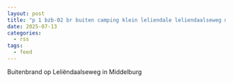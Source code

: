 ```yaml
---
layout: post
title: "p 1 bzb-02 br buiten camping klein leliendale leliendaalseweg middelburg 194535"
date: 2025-07-13
categories: 
  - rss
tags: 
  - feed
---
```


Buitenbrand op Leliëndaalseweg in Middelburg
